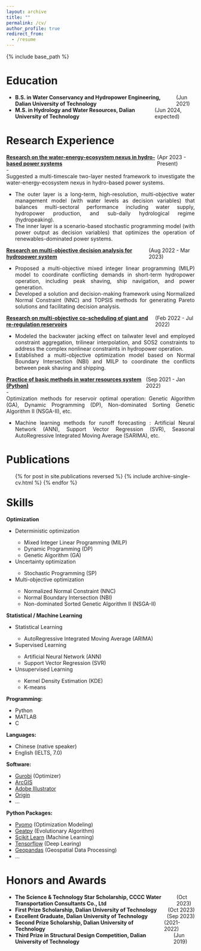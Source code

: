 ```yaml
---
layout: archive
title: ""
permalink: /cv/
author_profile: true
redirect_from:
  - /resume
---
```


{% include base_path %}

<h1>Education</h1>

- <div class="container" style="display: flex; justify-content: space-between;">
      <div><b>B.S. in Water Conservancy and Hydropower Engineering, Dalian University of Technology</b></div>
      <div>(Jun 2021)</div>
      </div>

- <div class="container" style="display: flex; justify-content: space-between;">
      <div><b>M.S. in Hydrology and Water Resources, Dalian University of Technology</b></div>
      <div>(Jun 2024, expected)</div>
      </div>

<h1>Research Experience</h1>

<div class="container" style="display: flex; justify-content: space-between;">
    <div><b><a href="https://prelude0324.github.io/academic_pages/talks/2023-10-04-talk-4">Research on the water-energy-ecosystem nexus in hydro-based power systems</a></b></div>
    <div>(Apr 2023 - Present)</div>
    </div>
- <div style="text-align: justify;">
  Suggested a multi-timescale two-layer nested framework to investigate the water-energy-ecosystem nexus in hydro-based power systems.
  </div>

- <div style="text-align: justify;">
  The outer layer is a long-term, high-resolution, multi-objective water management model (with water levels as decision variables) that balances multi-sectoral performance including water supply, hydropower production, and sub-daily hydrological regime (hydropeaking).
  </div>

- <div style="text-align: justify;">
  The inner layer is a scenario-based stochastic programming model (with power output as decision variables) that optimizes the operation of renewables-dominated power systems.
  </div>

<div class="container" style="display: flex; justify-content: space-between;">
    <div><b><a href="https://prelude0324.github.io/academic_pages/talks/2023-10-03-talk-3">Research on multi-objective decision analysis for hydropower system</a></b></div>
    <div>(Aug 2022 - Mar 2023)</div>
</div>

- <div style="text-align: justify;">
  Proposed a multi-objective mixed integer linear programming (MILP) model to coordinate conflicting demands in short-term hydropower operation, including peak shaving, ship navigation, and power generation.
  </div>

- <div style="text-align: justify;">
  Developed a solution and decision-making framework using Normalized Normal Constraint (NNC) and TOPSIS methods for generating Pareto solutions and facilitating decision analysis.
  </div>

<div class="container" style="display: flex; justify-content: space-between;">
    <div><b><a href="https://prelude0324.github.io/academic_pages/talks/2023-10-02-talk-2">Research on multi-objective co-scheduling of giant and re-regulation reservoirs</a></b></div>
    <div>(Feb 2022 - Jul 2022)</div>
</div>

- <div style="text-align: justify;">
  Modeled the backwater jacking effect on tailwater level and employed constraint aggregation, trilinear interpolation, and SOS2 constraints to address the complex nonlinear constraints in hydropower operation.
  </div>

- <div style="text-align: justify;">
  Established a multi-objective optimization model based on Normal Boundary Intersection (NBI) and MILP to coordinate the conflicts between peak shaving and shipping.
  </div>

<div class="container" style="display: flex; justify-content: space-between;">
    <div><b><a href="https://prelude0324.github.io/academic_pages/talks/2023-10-01-talk-1">Practice of basic methods in water resources system (Python)</a></b></div>
    <div>(Sep 2021 - Jan 2022)</div>
</div>
- <div style="text-align: justify;">
  Optimization methods for reservoir optimal operation: Genetic Algorithm (GA), Dynamic Programming (DP), Non-dominated Sorting Genetic Algorithm II (NSGA-II), etc.
  </div>

- <div style="text-align: justify;">
  Machine learning methods for runoff forecasting : Artificial Neural Network (ANN), Support Vector Regression (SVR), Seasonal AutoRegressive Integrated Moving Average (SARIMA), etc.
  </div>



<h1>Publications</h1>

  <ul>{% for post in site.publications reversed %}
    {% include archive-single-cv.html %}
  {% endfor %}</ul>

<h1 style="margin-top: 1em;">Skills</h1>

<div class="container" style="display: flex; justify-content: space-between;">
    <div><b>Optimization</b></div>
    </div>
<ul>
  <li>Deterministic optimization</li>
        <ul>
      <li><div style="text-align: justify;">Mixed Integer Linear Programming (MILP)</div></li>
      <li><div style="text-align: justify;">Dynamic Programming (DP)</div></li>
      <li><div style="text-align: justify;">Genetic Algorithm (GA)</div></li>
		</ul>  
  <li>Uncertainty optimization</li>
        <ul>
      <li><div style="text-align: justify;">Stochastic Programming (SP)</div></li>
		</ul>  
  <li>Multi-objective optimization</li>
        <ul>
      <li><div style="text-align: justify;">Normalized Normal Constraint (NNC)</div></li>
      <li><div style="text-align: justify;">Normal Boundary Intersection (NBI)</div></li>
      <li><div style="text-align: justify;">Non-dominated Sorted Genetic Algorithm II (NSGA-II)</div></li>
		</ul>  
</ul>

<div class="container" style="display: flex; justify-content: space-between;">
    <div><b>Statistical / Machine Learning</b></div>
    </div>
<ul>
  <li>Statistical Learning</li>
        <ul>
      <li><div style="text-align: justify;">AutoRegressive Integrated Moving Average (ARIMA)</div></li>
		</ul>  
  <li>Supervised Learning</li>
        <ul>
      <li><div style="text-align: justify;">Artificial Neural Network (ANN)</div></li>
      <li><div style="text-align: justify;">Support Vector Regression (SVR)</div></li>
		</ul>  
  <li>Unsupervised Learning</li>
        <ul>
      <li><div style="text-align: justify;">Kernel Density Estimation (KDE)</div></li>
      <li><div style="text-align: justify;">K-means</div></li>
		</ul>  
</ul>

**Programming:** 

- Python
- MATLAB
- C

**Languages:**

- Chinese (native speaker)
- English (IELTS, 7.0)

**Software:** 

- [Gurobi](https://www.gurobi.com/) (Optimizer)
- [ArcGIS](https://www.esri.com/en-us/home) 
- [Adobe Illustrator](https://www.adobe.com/)
- [Origin](https://www.originlab.com/)
- ...

**Python Packages:**

- [Pyomo](http://www.pyomo.org/) (Optimization Modeling)
- [Geatpy](https://github.com/geatpy-dev/geatpy) (Evolutionary Algorithm)
- [Scikit Learn](https://scikit-learn.org/stable/index.html) (Machine Learning)
- [Tensorflow](https://www.tensorflow.org/) (Deep Learing)
- [Geopandas](https://geopandas.org/en/stable/) (Geospatial Data Processing)
- ...



<h1>Honors and Awards</h1>

- <div class="container" style="display: flex; justify-content: space-between;">
      <div><b>The Science & Technology Star Scholarship, CCCC Water Transportation Consultants Co., Ltd</b></div>
      <div>(Oct 2023)</div>
      </div>

- <div class="container" style="display: flex; justify-content: space-between;">
      <div><b>First Prize Scholarship, Dalian University of Technology</b></div>
      <div>(Oct 2023)</div>
      </div>

- <div class="container" style="display: flex; justify-content: space-between;">
      <div><b>Excellent Graduate, Dalian University of Technology</b></div>
      <div>(Sep 2023)</div>
      </div>

- <div class="container" style="display: flex; justify-content: space-between;">
      <div><b>Second Prize Scholarship, Dalian University of Technology</b></div>
      <div>(2021-2022)</div>
      </div>

- <div class="container" style="display: flex; justify-content: space-between;">
      <div><b>Third Prize in Structural Design Competition, Dalian University of Technology</b></div>
      <div>(Jun 2019)</div>
      </div>
